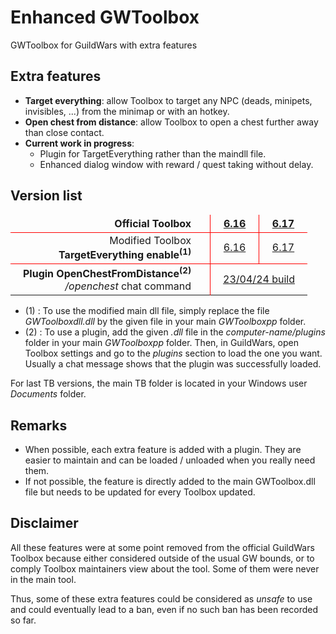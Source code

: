 # Enhanced GWToolbox
GWToolbox for GuildWars with extra features

## Extra features
- **Target everything**: allow Toolbox to target any NPC (deads, minipets, invisibles, ...) from the minimap or with an hotkey.
- **Open chest from distance**: allow Toolbox to open a chest further away than close contact.
- **Current work in progress**:
    - Plugin for TargetEverything rather than the maindll file.
    - Enhanced dialog window with reward / quest taking without delay.

## Version list
<style>
  td,th { text-align: center; }
  tr th:first-child, td:first-child { text-align: right; padding-right: 30px }
  th,td { padding-right: 20px; padding-left: 20px; }

  th,td { border-collapse: collapse; border: solid 1px #f00;}
  tr th:first-child,td:first-child { border-left: 0; }
  tr th:last-child,td:last-child { border-right: 0; }
  tr:last-child td { border-bottom: 0; }
  tr:first-child th { border-top: 0; }

  .working { background-color: rgb(134 239 172); }
  .failing { background-color: rgb(252 165 165); }
</style>
<table>
<thead>
  <tr>
    <th>Official Toolbox</th>
    <th><a href="https://github.com/gwdevhub/GWToolboxpp/releases/tag/6.16_Release">6.16</a></th>
    <th><a href="https://github.com/gwdevhub/GWToolboxpp/releases/tag/6.17_Release">6.17</a></th>
  </tr>
</thead>
<tbody>
  <tr>
    <td>Modified Toolbox<br><b>TargetEverything enable<sup>(1)</sup></b></td>
    <td><a href="/maindll/6.16/GWToolboxdll.dll">6.16</a></td>
    <td><a href="/maindll/6.17/GWToolboxdll.dll">6.17</a></td>
  </tr>
  <tr>
    <td><b>Plugin OpenChestFromDistance<sup>(2)</sup></b><br><i>/openchest</i> chat command</td>
    <td colspan="2"><a href="/plugins/OpenChestFromDistance/2024-04-23_6.16-build/OpenChestFromDistance.dll">23/04/24 build</a></td>
  </tr>
</tbody>
</table>

- (1) : To use the modified main dll file, simply replace the file <i>GWToolboxdll.dll</i> by the given file in your main <i>GWToolboxpp</i> folder.
- (2) : To use a plugin, add the given <i>.dll</i> file in the <i>computer-name/plugins</i> folder in your main <i>GWToolboxpp</i> folder. Then, in GuildWars, open Toolbox settings and go to the <i>plugins</i> section to load the one you want. Usually a chat message shows that the plugin was successfully loaded.

For last TB versions, the main TB folder is located in your Windows user <i>Documents</i> folder.

## Remarks
- When possible, each extra feature is added with a plugin. They are easier to maintain and can be loaded / unloaded when you really need them.
- If not possible, the feature is directly added to the main GWToolbox.dll file but needs to be updated for every Toolbox updated.

## Disclaimer
All these features were at some point removed from the official GuildWars Toolbox because either considered outside of the usual GW bounds, or to comply Toolbox maintainers view about the tool. Some of them were never in the main tool.

Thus, some of these extra features could be considered as *unsafe* to use and could eventually lead to a ban, even if no such ban has been recorded so far.
